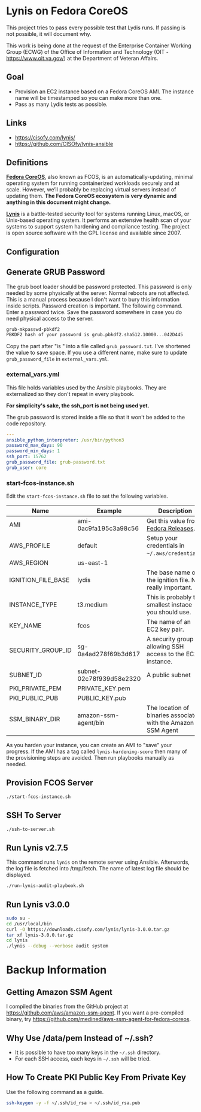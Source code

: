# Lynis on Fedora CoreOS

This project tries to pass every possible test that Lydis runs. If passing is not possible, it will document why.

This work is being done at the request of the Enterprise Container Working Group (ECWG) of the Office of Information and Technology (OIT - https://www.oit.va.gov/) at the Department of Veteran Affairs.

## Goal

* Provision an EC2 instance based on a Fedora CoreOS AMI. The instance name will be timestamped so you can make more than one.
* Pass as many Lydis tests as possible.

## Links

* https://cisofy.com/lynis/
* https://github.com/CISOfy/lynis-ansible

## Definitions

[**Fedora CoreOS**](https://getfedora.org/coreos), also known as FCOS, is an automatically-updating, minimal operating system for running containerized workloads securely and at scale. However, we’ll probably be replacing virtual servers instead of updating them. **The Fedora CoreOS ecosystem is very dynamic and anything in this document might change.**

[**Lynis**](https://cisofy.com/lynis/) is a battle-tested security tool for systems running Linux, macOS, or Unix-based operating system. It performs an extensive health scan of your systems to support system hardening and compliance testing. The project is open source software with the GPL license and available since 2007.

## Configuration

## Generate GRUB Password

The grub boot loader should be password protected. This password is only needed by some physically at the server. Normal reboots are not affected. This is a manual process because I don't want to bury this information inside scripts. Password creation is important. The following command. Enter a password twice. Save the password somewhere in case you do need physical access to the server.

```bash
grub-mkpasswd-pbkdf2
PBKDF2 hash of your password is grub.pbkdf2.sha512.10000...042D445
```

Copy the part after "is " into a file called `grub_password.txt`. I've shortened the value to save space. If you use a different name, make sure to update `grub_password_file` in `external_vars.yml`.

### external_vars.yml

This file holds variables used by the Ansible playbooks. They are externalized so they don't repeat in every playbook.

**For simplicity's sake, the ssh_port is not being used yet.**

The grub password is stored inside a file so that it won't be added to the code repository.

```yaml
---
ansible_python_interpreter: /usr/bin/python3
password_max_days: 90
password_min_days: 1
ssh_port: 15762
grub_password_file: grub-password.txt
grub_user: core
```

### start-fcos-instance.sh

Edit the `start-fcos-instance.sh` file to set the following variables.

| Name | Example | Description |
| ---- | ------- | ----------- |
| AMI | ami-0ac9fa195c3a98c56 | Get this value from [Fedora Releases](https://getfedora.org/en/coreos/download?tab=cloud_launchable&stream=stable).|
| AWS_PROFILE | default | Setup your credentials in `~/.aws/credentials`.
| AWS_REGION | us-east-1 |
| IGNITION_FILE_BASE | lydis | The base name of the ignition file. Not really important. |
| INSTANCE_TYPE | t3.medium | This is probably the smallest instace you should use. |
| KEY_NAME | fcos | The name of an EC2 key pair. |
| SECURITY_GROUP_ID | sg-0a4ad278f69b3d617 | A security group allowing SSH access to the EC2 instance. |
| SUBNET_ID | subnet-02c78f939d58e2320 | A public subnet |
| PKI_PRIVATE_PEM | PRIVATE_KEY.pem |
| PKI_PUBLIC_PUB | PUBLIC_KEY.pub |
| SSM_BINARY_DIR | amazon-ssm-agent/bin | The location of  binaries associated with the Amazon SSM Agent |

As you harden your instance, you can create an AMI to "save" your progress. If the AMI has a tag called `lynis-hardening-score` then many of the provisioning steps are avoided. Then run playbooks manually as needed.

## Provision FCOS Server

```bash
./start-fcos-instance.sh
```

## SSH To Server

```bash
./ssh-to-server.sh
```

## Run Lynis v2.7.5

This command runs `lynis` on the remote server using Ansible. Afterwords, the log file is fetched into /tmp/fetch. The name of latest log file should be displayed.

```bash
./run-lynis-audit-playbook.sh
```


## Run Lynis v3.0.0

```bash
sudo su -
cd /usr/local/bin
curl -O https://downloads.cisofy.com/lynis/lynis-3.0.0.tar.gz
tar xf lynis-3.0.0.tar.gz
cd lynis
./lynis --debug --verbose audit system
```

# Backup Information

## Getting Amazon SSM Agent

I compiled the binaries from the GitHub project at https://github.com/aws/amazon-ssm-agent. If you want a pre-compiled binary, try https://github.com/medined/aws-ssm-agent-for-fedora-coreos. 

## Why Use /data/pem Instead of ~/.ssh?

* It is possible to have too many keys in the `~/.ssh` directory. 
* For each SSH access, each keys in `~/.ssh` will be tried.

## How To Create PKI Public Key From Private Key

Use the following command as a guide.

```bash
ssh-keygen -y -f ~/.ssh/id_rsa > ~/.ssh/id_rsa.pub
```
